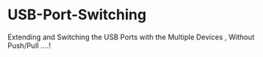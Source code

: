 # USB-Port-Switching
Extending and Switching  the USB Ports with the Multiple Devices , Without Push/Pull ....!
